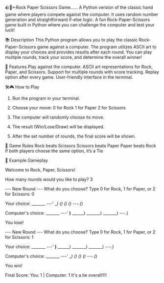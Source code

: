 🪨📄✂Rock Paper Scissors Game......
A Python version of the classic hand game where players compete against the computer. It uses random number generation and straightforward if-else logic.
A fun Rock-Paper-Scissors game built in Python where you can challenge the computer and test your luck!

📚 Description
This Python program allows you to play the classic Rock-Paper-Scissors game against a computer. The program utilizes ASCII art to display your choices and provides results after each round. You can play multiple rounds, track your score, and determine the overall winner!

🚀 Features
Play against the computer.
ASCII art representations for Rock, Paper, and Scissors.
Support for multiple rounds with score tracking.
Replay option after every game.
User-friendly interface in the terminal.

🛠🎮 How to Play
1. Run the program in your terminal.

2. Choose your move:
0 for Rock
1 for Paper
2 for Scissors

3. The computer will randomly choose its move.

4. The result (Win/Lose/Draw) will be displayed.

5. After the set number of rounds, the final score will be shown.
   
📝 Game Rules
Rock beats Scissors
Scissors beats Paper
Paper beats Rock
If both players choose the same option, it’s a Tie

🧠 Example Gameplay

Welcome to Rock, Paper, Scissors!

How many rounds would you like to play? 3

--- New Round ---
What do you choose? Type 0 for Rock, 1 for Paper, or 2 for Scissors: 0

Your choice:
    _______
---'   ____)
      (_)
      (_)
      ()
---.(_)

Computer's choice:
    _______
---'    __)__
           ______)
          _______)
         _______)
---.)

You lose!

--- New Round ---
What do you choose? Type 0 for Rock, 1 for Paper, or 2 for Scissors: 1

Your choice:
     _______
---'    __)__
           ______)
          _______)
         _______)
---.)

Computer's choice:
    _______
---'   ____)
      (_)
      (_)
      ()
---.(_)

You win!

Final Score:
You: 1 | Computer: 1
It's a tie overall!!!!
